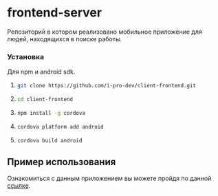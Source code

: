 # frontend-server
Репозиторий в котором реализовано мобильное приложение для людей, находящихся в поиске работы.

### Установка

Для npm и android sdk.

1. 
   ```sh
   git clone https://github.com/i-pro-dev/client-frontend.git
   ```
2.
   ```sh
   cd client-frontend
   ```
3. 
   ```sh
   npm install -g cordova
   ```
4.
   ```sh
   cordova platform add android
   ```
5.
   ```sh
   cordova build android
   ```

## Пример использования
Ознакомиться с данным приложением вы можете пройдя по данной [ссылке](https://github.com/i-pro-dev/client-frontend/releases/tag/v1.0.0).